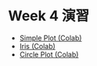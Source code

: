 # Week 4 演習
- [Simple Plot (Colab)](https://colab.research.google.com/drive/1nYW5or_aegMwZ_v4BQzLc23Lal2QFC9G?usp=sharing)
- [Iris (Colab)](https://colab.research.google.com/drive/1U0moIVHt4wsT02de2oBobBLT-qGIq9MN?usp=sharing)
- [Circle Plot (Colab)](https://colab.research.google.com/drive/1jaqqxBjZgPv6VVEK0R-t-wruW2KZdNjA?usp=sharing)
